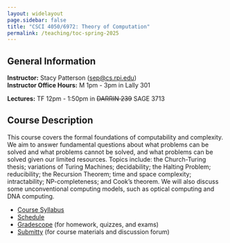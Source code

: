 ```yaml
---
layout: widelayout
page.sidebar: false
title: "CSCI 4050/6972: Theory of Computation"
permalink: /teaching/toc-spring-2025
---
```



## General Information
**Instructor:** Stacy Patterson (sep@cs.rpi.edu)  
**Instructor Office Hours:**  M 1pm - 3pm in Lally 301

**Lectures:** TF 12pm - 1:50pm in ~~DARRIN 239~~ SAGE 3713

## Course Description
This course covers the formal foundations of computability and complexity. 
We aim to answer fundamental questions about what problems can be solved and what problems cannot be solved, 
and what problems can be solved given our limited resources. 
Topics include: the Church-Turing thesis; variations of Turing Machines; decidability; the Halting Problem; 
reducibility; the Recursion Theorem; time and space complexity; intractability; NP-completeness; 
and Cook’s theorem. We will also discuss some unconventional computing models, 
such as optical computing and DNA computing.

- [Course Syllabus](https://docs.google.com/document/d/e/2PACX-1vTBI0svutXVLQRYkZ5S2XtC9kJFO-Kh29jkuvCv4o2nSHet0PyBkiUfbusaxvzZs5bndH5A0xmPRH3B/pub)
- [Schedule](https://docs.google.com/spreadsheets/d/e/2PACX-1vTDTfj59y-f4exYvGLXx3v0RY0AEigA-W0_olumTJjJGR_YMJBNlHSPfPMkXu6HFRm6w26yCe9fIK1D/pubhtml)
- [Gradescope](https://www.gradescope.com/) (for homework, quizzes, and exams)
- [Submitty](https://submitty.cs.rpi.edu/) (for course materials and discussion forum)

